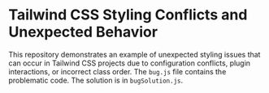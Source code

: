 # Tailwind CSS Styling Conflicts and Unexpected Behavior

This repository demonstrates an example of unexpected styling issues that can occur in Tailwind CSS projects due to configuration conflicts, plugin interactions, or incorrect class order.  The `bug.js` file contains the problematic code. The solution is in `bugSolution.js`.